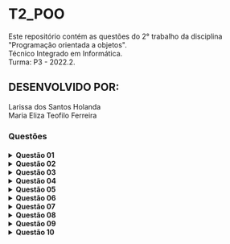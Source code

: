 <html>
  <body>
    <h1> T2_POO </h1>
Este repositório contém as questões do 2° trabalho da disciplina "Programação orientada a objetos".<br>
Técnico Integrado em Informática. <br>
Turma: P3 - 2022.2.
 
    

<h2> DESENVOLVIDO POR: </h2>
<a title = > Larissa dos Santos Holanda </a><br>
<a titlw = > Maria Eliza Teofilo Ferreira </a><br>

<h3>Questões</h3>
<h4>
  
 

<details><summary><b>Questão 01</b></summary>
 <p>Faça um programa que receba um número inteiro e verifique se é par ou ímpar.  </p>
  </details>
  
<details><summary><b>Questão 02</b></summary>
 <p>Faça um programa que mostre o menu de opções a seguir, receba a opção do usuário e os dados necessários para executar cada operação. <br><br> Menu de opções: <br>1. Somar dois números; <br>2.Raiz quadrada de um número.  </p>
  </details>
  
  <details><summary><b>Questão 03</b></summary>
 <p>Faça um programa para resolver equações do 2° grau.  </p>
  </details>
  
   <details><summary><b>Questão 04</b></summary>
 <p>Faça um programa que mostre a data e hora do sistema nos seguintes formatos: DD/MM/AAAA - mês por extenso e hora:minuto. 
</p>
  </details>
  
   <details><summary><b>Questão 05</b></summary>
 <p>Faça um programa que leia um número N que indica quantos valores inteiros e positivos devem ser lidos a seguir. Para cada número lido, mostre uma tabela contendo o valor lido e o fatorial desse valor.</p>
  </details>
  
   <details><summary><b>Questão 06</b></summary>
 <p>Faça um programa que receba um número inteiro maior que 1, verifique se o número fornecido é primo ou não e mostre uma mensagem de número primo ou de número não primo.</p>
  </details>
  
   <details><summary><b>Questão 07</b></summary>
 <p>Em um campeonato de futebol existem cinco times e cada um possui onze jogadores. Faça um programa que receba a idade, o peso e a altura de cada um dos jogadores, calcule e mostre:<br><br>a) A quantidade de jogadores com idade inferior a 18 anos;<bbr>b) A média das idades dos jogadores de cada time;<br>c) A média das alturas de todos os jogadores do campeonato;<br>d) A porcentagem de jogadores com mais de 80kg entre todos os jogadores do campeonato.</p>
  </details>
  
   <details><summary><b>Questão 08</b></summary>
 <p>Faça um programa que apresente o menu de opções a seguir, permita ao usuário escolher a opção desejada, receba os dados necessários para executar a operação e mostre o resultado. Verifique a possibilidade de opção inválida e não se preocupe com restrições do tipo salário inválido.<br><br>Menu de opções:<br> 1. Imposto;<br> 2 Novo salário;<br> 3. Classificação;<br> 4. Finalizar o programa.<br> Digite a opção desejada </p>
  </details>
  
   <details><summary><b>Questão 09</b></summary>
 <p>Faça um programa que receba vários números, calcule e mostre:<br><br> a) A soma dos números digitados;<br>b) A quantidade de números digitados;<br>c) A média dos números digitados;<br>d) O maior número digitado;<br>e) O menor número digitado;<br>f) A média dos números pares;<br>g) A porcentagem dos números ímpares entre todos os números digitados.<br>(Finalize a entrada de dados com a digitação do número 30.000). </p>
  </details>
  
   <details><summary><b>Questão 10</b></summary>
 <p>Faça um programa que mostre as tabuadas dos números de 1 a 10.
</p>
  </details>
